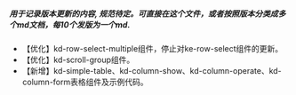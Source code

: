 ##### 用于记录版本更新的内容, 规范待定。可直接在这个文件，或者按照版本分类成多个md文档，每10个发版为一个md.

- 【优化】kd-row-select-multiple组件，停止对ke-row-select组件的更新。
- 【优化】kd-scroll-group组件。
- 【新增】kd-simple-table、kd-column-show、kd-column-operate、kd-column-form表格组件及示例代码。